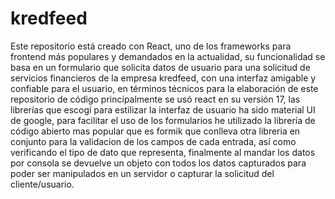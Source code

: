# kredfeed

Este repositorio está creado con React, uno de los frameworks para frontend más populares y demandados en la actualidad, su funcionalidad se basa en un formulario que solicita
datos de usuario para una solicitud de servicios financieros de la empresa kredfeed, con una interfaz amigable y confiable para el usuario, en términos técnicos para la elaboración de este repositorio
de código principalmente se usó react en su versión 17, las librerías que escogí para estilizar la interfaz de usuario ha sido material UI de google, para facilitar el uso de los
formularios he utilizado la librería de código abierto mas popular que es formik que conlleva otra libreria en conjunto para la validacion de los campos de cada entrada,
así como verificando el tipo de dato que representa, finalmente al mandar los datos por consola se devuelve un objeto con todos los datos capturados para poder
ser manipulados en un servidor o capturar la solicitud del cliente/usuario.
